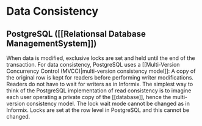 # Data Consistency

## PostgreSQL ([[Relationsal Database ManagementSystem]])
When data is modified, exclusive locks are set and held until the end of the transaction. For data consistency, PostgreSQL uses a [[Multi-Version Concurrency Control (MVCC)|multi-version consistency model]]: A copy of the original row is kept for readers before performing writer modifications. Readers do not have to wait for writers as in Informix. The simplest way to think of the PostgreSQL implementation of read consistency is to imagine each user operating a private copy of the [[database]], hence the multi-version consistency model. The lock wait mode cannot be changed as in Informix. Locks are set at the row level in PostgreSQL and this cannot be changed.

